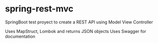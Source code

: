 # spring-rest-mvc
SpringBoot test proyect to create a REST API using Model View Controller

Uses MapStruct, Lombok and returns JSON objects
Uses Swagger for documentation
